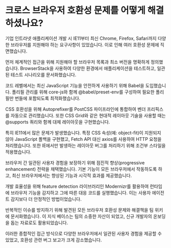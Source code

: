 # 크로스 브라우저 호환성 문제를 어떻게 해결하셨나요?

기업 인트라넷 애플리케이션 개발 시 IE11부터 최신 Chrome, Firefox, Safari까지 다양한 브라우저를 지원해야 하는 요구사항이 있었습니다. 이로 인해 여러 호환성 문제에 직면했습니다.

먼저 체계적인 접근을 위해 지원해야 할 브라우저 목록과 최소 버전을 명확하게 정의했습니다. BrowserStack을 사용하여 다양한 환경에서 애플리케이션을 테스트하고, 일관된 테스트 시나리오를 문서화했습니다.

코드 레벨에서는 최신 JavaScript 기능을 안전하게 사용하기 위해 Babel을 도입했습니다. 폴리필 관리를 위해 core-js와 함께 @babel/preset-env를 구성하여 필요한 폴리필만 번들에 포함되도록 최적화했습니다.

CSS 호환성을 위해 Autoprefixer를 PostCSS 파이프라인에 통합하여 벤더 프리픽스를 자동으로 관리했습니다. 또한 CSS Grid와 같은 현대적 레이아웃 기술을 사용할 때는 @supports 쿼리와 함께 대체 레이아웃을 구현했습니다.

특히 IE11에서 많은 문제가 발생했습니다. 특정 CSS 속성(예: object-fit)이 지원되지 않아 JavaScript 폴백을 구현했고, Fetch API 대신 axios를 사용하여 HTTP 요청을 처리했습니다. 또한 IE에서만 발생하는 레이아웃 버그를 처리하기 위해 조건부 스타일을 적용했습니다.

브라우저 간 일관된 사용자 경험을 보장하기 위해 점진적 향상(progressive enhancement) 전략을 채택했습니다. 기본 기능이 모든 브라우저에서 작동하도록 하고, 최신 브라우저에서는 향상된 기능과 시각적 효과를 제공했습니다.

개발 효율성을 위해 feature detection 라이브러리인 Modernizr를 활용하여 런타임에 브라우저 기능을 감지하고 그에 따른 대응 코드를 실행했습니다. 이는 사용자 에이전트 감지보다 더 안정적인 방법이었습니다.

반복적인 이슈를 방지하기 위해 발견된 모든 브라우저 호환성 문제와 해결책을 팀 위키에 문서화했습니다. 이 지식 베이스는 팀의 소중한 자산이 되었고, 신규 개발자의 온보딩을 돕는 자료로도 활용되었습니다.

이러한 종합적인 접근 방식으로 다양한 브라우저에서 일관된 사용자 경험을 제공할 수 있었고, 호환성 관련 버그 보고가 크게 감소했습니다.